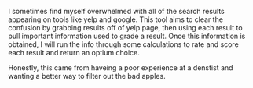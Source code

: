 I sometimes find myself overwhelmed with all of the search results appearing on tools like yelp and google.  This tool aims to clear the confusion by grabbing results off of yelp page, then using each result to pull important information used to grade a result. Once this information is obtained, I will run the info through some calculations to rate and score each result and return an optium choice.

Honestly, this came from haveing a poor experience at a denstist and wanting a better way to filter out the bad apples.